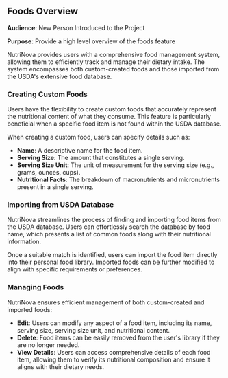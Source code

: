 ## **Foods Overview**

**Audience**: New Person Introduced to the Project

**Purpose**: Provide a high level overview of the foods feature

NutriNova provides users with a comprehensive food management system, allowing them to efficiently track and manage their dietary intake. The system encompasses both custom-created foods and those imported from the USDA's extensive food database.


### **Creating Custom Foods**

Users have the flexibility to create custom foods that accurately represent the nutritional content of what they consume. This feature is particularly beneficial when a specific food item is not found within the USDA database.

When creating a custom food, users can specify details such as:



* **Name**: A descriptive name for the food item.
* **Serving Size**: The amount that constitutes a single serving.
* **Serving Size Unit**: The unit of measurement for the serving size (e.g., grams, ounces, cups).
* **Nutritional Facts**: The breakdown of macronutrients and micronutrients present in a single serving.


### **Importing from USDA Database**

NutriNova streamlines the process of finding and importing food items from the USDA database. Users can effortlessly search the database by food name, which presents a list of common foods along with their nutritional information.

Once a suitable match is identified, users can import the food item directly into their personal food library. Imported foods can be further modified to align with specific requirements or preferences.


### **Managing Foods**

NutriNova ensures efficient management of both custom-created and imported foods:



* **Edit**: Users can modify any aspect of a food item, including its name, serving size, serving size unit, and nutritional content.
* **Delete**: Food items can be easily removed from the user's library if they are no longer needed.
* **View Details**: Users can access comprehensive details of each food item, allowing them to verify its nutritional composition and ensure it aligns with their dietary needs.